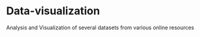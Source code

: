 # Data-visualization
Analysis and Visualization of several datasets from various online resources 

